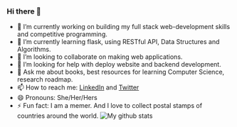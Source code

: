 ### Hi there 👋



- 🔭 I’m currently working on building my full stack web-development skills and competitive programming. 
- 🌱 I’m currently learning flask, using RESTful API, Data Structures and Algorithms.
- 👯 I’m looking to collaborate on making web applications.
- 🤔 I’m looking for help with deploy website and backend development.
- 💬 Ask me about books, best resources for learning Computer Science, research roadmap.
- 📫 How to reach me: [LinkedIn](https://www.linkedin.com/in/kerinpithawala/) and [Twitter](https://twitter.com/Kerin48961515)
- 😄 Pronouns: She/Her/Hers
- ⚡ Fun fact: I am a memer. And I love to collect postal stamps of countries around the world.
             ![My github stats](https://github-readme-stats.vercel.app/api?username=KerveyFelix&count_private=true&hide=stars&show_icons=true&theme=dracula)


